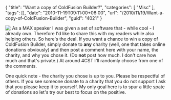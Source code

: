 {
	"title": "Want a copy of ColdFusion Builder?",
	"categories": [
		"Misc"
	],
	"tags": [],
	"date": "2010-11-19T09:11:00+06:00",
	"url": "/2010/11/19/Want-a-copy-of-ColdFusion-Builder",
	"guid": "4021"
}

<img src="http://www.raymondcamden.com/images/cfjedi/cfbuilder_marquee.jpg" align="left" style="margin-right: 5px" />As a MAX speaker I was given a set of software that - while cool - I already own. Therefore I'd like to share this with my readers while also helping others. So here's the deal. If you want a chance to win a copy of ColdFusion Builder, simply donate to <b>any</b> charity (well, one that takes online donations obviously) and then post a comment here with your name, the charity, and why you chose it. (Do <b>not</b> post how much. I don't care how much and that's private.) At around 4CST I'll randomly choose from one of the comments. 

One quick note - the charity you chose is up to you. Please be respectful of others. If you see someone donate to a charity that you do not support I ask that you please keep it to yourself. My only goal here is to spur a little spate of donations so let's try our best to focus on the positive.

<br clear="left">
